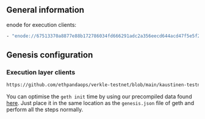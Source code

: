 ## General information
enode for execution clients:
```sh
- "enode://67513370a8877e88b172786034fd666291adc2a356eecd644acd47f5e5f2cbf78a7aa36229757d4600b90f4bd3279b9f399bc8dabd375a9545cb51933a69ae0c@134.122.74.110:30303"
```

## Genesis configuration
### Execution layer clients

```sh
https://github.com/ethpandaops/verkle-testnet/blob/main/kaustinen-testnet/custom_config_data/genesis.json
```

You can optimise the `geth init` time by using our precompiled data found [here](https://condrieu.fra1.digitaloceanspaces.com/precomp). 
Just place it in the same location as the `genesis.json` file of geth and perform all the steps normally. 
